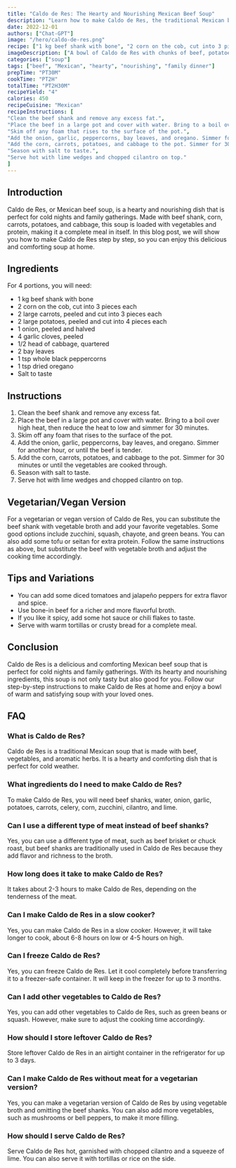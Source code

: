 ```yaml
---
title: "Caldo de Res: The Hearty and Nourishing Mexican Beef Soup"
description: "Learn how to make Caldo de Res, the traditional Mexican beef soup that is perfect for cold nights and family gatherings."
date: 2022-12-01
authors: ["Chat-GPT"]
image: "/hero/caldo-de-res.png"
recipe: ["1 kg beef shank with bone", "2 corn on the cob, cut into 3 pieces each", "2 large carrots, peeled and cut into 3 pieces each", "2 large potatoes, peeled and cut into 4 pieces each", "1 onion, peeled and halved", "4 garlic cloves, peeled", "1/2 head of cabbage, quartered", "2 bay leaves", "1 tsp whole black peppercorns", "1 tsp dried oregano", "Salt to taste"]
imageDescription: ["A bowl of Caldo de Res with chunks of beef, potatoes, and corn", "A pot of simmering Caldo de Res", "A spoonful of Caldo de Res with a sprinkle of oregano on top", "A plate of Caldo de Res with lime wedges and chopped cilantro"]
categories: ["soup"]
tags: ["beef", "Mexican", "hearty", "nourishing", "family dinner"]
prepTime: "PT30M"
cookTime: "PT2H"
totalTime: "PT2H30M"
recipeYield: "4"
calories: 450
recipeCuisine: "Mexican"
recipeInstructions: [
"Clean the beef shank and remove any excess fat.",
"Place the beef in a large pot and cover with water. Bring to a boil over high heat, then reduce the heat to low and simmer for 30 minutes.",
"Skim off any foam that rises to the surface of the pot.",
"Add the onion, garlic, peppercorns, bay leaves, and oregano. Simmer for another hour, or until the beef is tender.",
"Add the corn, carrots, potatoes, and cabbage to the pot. Simmer for 30 minutes or until the vegetables are cooked through.",
"Season with salt to taste.",
"Serve hot with lime wedges and chopped cilantro on top."
]
---
```


## Introduction

Caldo de Res, or Mexican beef soup, is a hearty and nourishing dish that is perfect for cold nights and family gatherings. Made with beef shank, corn, carrots, potatoes, and cabbage, this soup is loaded with vegetables and protein, making it a complete meal in itself. In this blog post, we will show you how to make Caldo de Res step by step, so you can enjoy this delicious and comforting soup at home.

## Ingredients

For 4 portions, you will need:

- 1 kg beef shank with bone
- 2 corn on the cob, cut into 3 pieces each
- 2 large carrots, peeled and cut into 3 pieces each
- 2 large potatoes, peeled and cut into 4 pieces each
- 1 onion, peeled and halved
- 4 garlic cloves, peeled
- 1/2 head of cabbage, quartered
- 2 bay leaves
- 1 tsp whole black peppercorns
- 1 tsp dried oregano
- Salt to taste

## Instructions

1. Clean the beef shank and remove any excess fat.
2. Place the beef in a large pot and cover with water. Bring to a boil over high heat, then reduce the heat to low and simmer for 30 minutes.
3. Skim off any foam that rises to the surface of the pot.
4. Add the onion, garlic, peppercorns, bay leaves, and oregano. Simmer for another hour, or until the beef is tender.
5. Add the corn, carrots, potatoes, and cabbage to the pot. Simmer for 30 minutes or until the vegetables are cooked through.
6. Season with salt to taste.
7. Serve hot with lime wedges and chopped cilantro on top.

## Vegetarian/Vegan Version

For a vegetarian or vegan version of Caldo de Res, you can substitute the beef shank with vegetable broth and add your favorite vegetables. Some good options include zucchini, squash, chayote, and green beans. You can also add some tofu or seitan for extra protein. Follow the same instructions as above, but substitute the beef with vegetable broth and adjust the cooking time accordingly.

## Tips and Variations

- You can add some diced tomatoes and jalapeño peppers for extra flavor and spice.
- Use bone-in beef for a richer and more flavorful broth.
- If you like it spicy, add some hot sauce or chili flakes to taste.
- Serve with warm tortillas or crusty bread for a complete meal.

## Conclusion

Caldo de Res is a delicious and comforting Mexican beef soup that is perfect for cold nights and family gatherings. With its hearty and nourishing ingredients, this soup is not only tasty but also good for you. Follow our step-by-step instructions to make Caldo de Res at home and enjoy a bowl of warm and satisfying soup with your loved ones.

## FAQ

### What is Caldo de Res?

Caldo de Res is a traditional Mexican soup that is made with beef, vegetables, and aromatic herbs. It is a hearty and comforting dish that is perfect for cold weather.

### What ingredients do I need to make Caldo de Res?

To make Caldo de Res, you will need beef shanks, water, onion, garlic, potatoes, carrots, celery, corn, zucchini, cilantro, and lime.

### Can I use a different type of meat instead of beef shanks?

Yes, you can use a different type of meat, such as beef brisket or chuck roast, but beef shanks are traditionally used in Caldo de Res because they add flavor and richness to the broth.

### How long does it take to make Caldo de Res?

It takes about 2-3 hours to make Caldo de Res, depending on the tenderness of the meat.

### Can I make Caldo de Res in a slow cooker?

Yes, you can make Caldo de Res in a slow cooker. However, it will take longer to cook, about 6-8 hours on low or 4-5 hours on high.

### Can I freeze Caldo de Res?

Yes, you can freeze Caldo de Res. Let it cool completely before transferring it to a freezer-safe container. It will keep in the freezer for up to 3 months.

### Can I add other vegetables to Caldo de Res?

Yes, you can add other vegetables to Caldo de Res, such as green beans or squash. However, make sure to adjust the cooking time accordingly.

### How should I store leftover Caldo de Res?

Store leftover Caldo de Res in an airtight container in the refrigerator for up to 3 days.

### Can I make Caldo de Res without meat for a vegetarian version?

Yes, you can make a vegetarian version of Caldo de Res by using vegetable broth and omitting the beef shanks. You can also add more vegetables, such as mushrooms or bell peppers, to make it more filling.

### How should I serve Caldo de Res?

Serve Caldo de Res hot, garnished with chopped cilantro and a squeeze of lime. You can also serve it with tortillas or rice on the side.